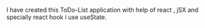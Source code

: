 I have created this ToDo-List application with help of react , jSX and specially react hook i use useState.
